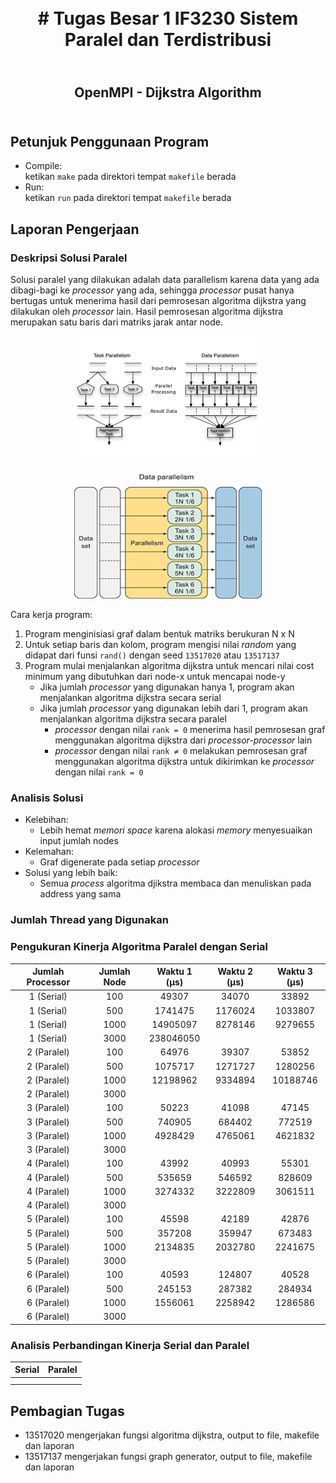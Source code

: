<h1 align="center">
    <b>
        <br>
        # Tugas Besar 1 IF3230 Sistem Paralel dan Terdistribusi
        <br>
    </b>
</h1>

<h2 align="center">
    <b>
        <br>
        OpenMPI - Dijkstra Algorithm
        <br>
        <br>
    </b>
</h2>

## Petunjuk Penggunaan Program
* Compile: <br>
  ketikan ```make``` pada direktori tempat ```makefile``` berada
* Run: <br>
  ketikan ```run``` pada direktori tempat ```makefile``` berada

## Laporan Pengerjaan
### Deskripsi Solusi Paralel
Solusi paralel yang dilakukan adalah data parallelism karena data yang ada dibagi-bagi ke *processor* yang ada, sehingga *processor* pusat hanya bertugas untuk menerima hasil dari pemrosesan algoritma dijkstra yang dilakukan oleh *processor* lain. Hasil pemrosesan algoritma dijkstra merupakan satu baris dari matriks jarak antar node. <br>
<div align="center">
    <img src="./assets/data_task_parallelism.png" width="300" height="200"/>
</div>
<br>
<div align="center">
    <img src="./assets/data_parallelism.png" width="300" height="200"/>
</div>

Cara kerja program:
1. Program menginisiasi graf dalam bentuk matriks berukuran N x N
2. Untuk setiap baris dan kolom, program mengisi nilai *random* yang didapat dari funsi ```rand()``` dengan seed ```13517020``` atau ```13517137```
3. Program mulai menjalankan algoritma dijkstra untuk mencari nilai cost minimum yang dibutuhkan dari node-x untuk mencapai node-y
   * Jika jumlah *processor* yang digunakan hanya 1, program akan menjalankan algoritma dijkstra secara serial
   * Jika jumlah *processor* yang digunakan lebih dari 1, program akan menjalankan algoritma dijkstra secara paralel
     * *processor* dengan nilai ```rank = 0``` menerima hasil pemrosesan graf menggunakan algoritma dijkstra dari *processor-processor* lain
     * *processor* dengan nilai ```rank ≠ 0``` melakukan pemrosesan graf menggunakan algoritma dijkstra untuk dikirimkan ke *processor* dengan nilai ```rank = 0```

### Analisis Solusi
* Kelebihan:
  * Lebih hemat *memori space* karena alokasi *memory* menyesuaikan input jumlah nodes
* Kelemahan:
  * Graf digenerate pada setiap *processor*
* Solusi yang lebih baik:
  * Semua *process* algoritma djikstra membaca dan menuliskan pada address yang sama

### Jumlah Thread yang Digunakan


### Pengukuran Kinerja Algoritma Paralel dengan Serial
| Jumlah Processor | Jumlah Node | Waktu 1 (μs) | Waktu 2 (μs) | Waktu 3 (μs) |
|:----------------:|:-----------:|:------------:|:------------:|:------------:|
|      1 (Serial)  |         100 |        49307 |        34070 |        33892 |
|      1 (Serial)  |         500 |      1741475 |      1176024 |      1033807 |
|      1 (Serial)  |        1000 |     14905097 |      8278146 |      9279655 |
|      1 (Serial)  |        3000 |    238046050 |  |  |
|      2 (Paralel) |         100 |        64976 |        39307 |        53852 |
|      2 (Paralel) |         500 |      1075717 |      1271727 |      1280256 |
|      2 (Paralel) |        1000 |     12198962 |      9334894 |     10188746 |
|      2 (Paralel) |        3000 |  |  |  |
|      3 (Paralel) |         100 |        50223 |        41098 |        47145 |
|      3 (Paralel) |         500 |       740905 |       684402 |       772519 |
|      3 (Paralel) |        1000 | 4928429 | 4765061 | 4621832 |
|      3 (Paralel) |        3000 |  |  |  |
|      4 (Paralel) |         100 |        43992 |        40993 |        55301 |
|      4 (Paralel) |         500 |       535659 |       546592 |       828609 |
|      4 (Paralel) |        1000 | 3274332 | 3222809 | 3061511 |
|      4 (Paralel) |        3000 |  |  |  |
|      5 (Paralel) |         100 |        45598 |        42189 |        42876 |
|      5 (Paralel) |         500 |       357208 |       359947 |       673483 |
|      5 (Paralel) |        1000 | 2134835 | 2032780 | 2241675 |
|      5 (Paralel) |        3000 |  |  |  |
|      6 (Paralel) |         100 |        40593 |       124807 |        40528 |
|      6 (Paralel) |         500 |       245153 |       287382 |       284934 |
|      6 (Paralel) |        1000 | 1556061 | 2258942 | 1286586 |
|      6 (Paralel) |        3000 |  |  |  |

### Analisis Perbandingan Kinerja Serial dan Paralel
| Serial | Paralel |
|--------|---------|
|  |  |
|  |  |

## Pembagian Tugas
* 13517020 mengerjakan fungsi algoritma dijkstra, output to file, makefile dan laporan
* 13517137 mengerjakan fungsi graph generator, output to file, makefile dan laporan